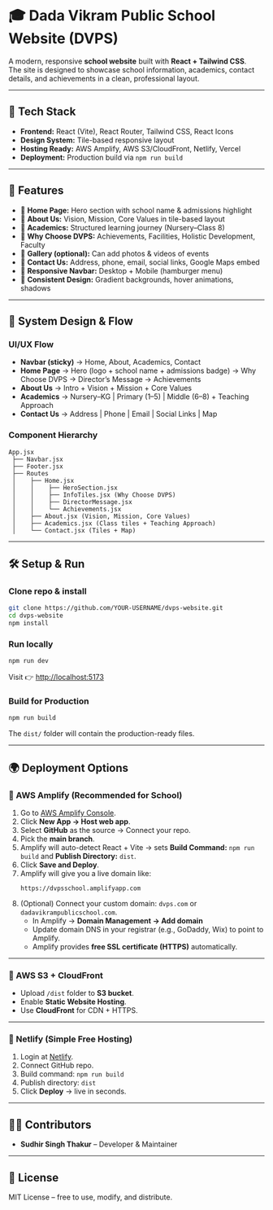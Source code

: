 # 🎓 Dada Vikram Public School Website (DVPS)

A modern, responsive **school website** built with **React + Tailwind CSS**.  
The site is designed to showcase school information, academics, contact details, and achievements in a clean, professional layout.

---

## 🚀 Tech Stack
- **Frontend:** React (Vite), React Router, Tailwind CSS, React Icons
- **Design System:** Tile-based responsive layout
- **Hosting Ready:** AWS Amplify, AWS S3/CloudFront, Netlify, Vercel
- **Deployment:** Production build via `npm run build`

---

## 📌 Features
- 📖 **Home Page:** Hero section with school name & admissions highlight  
- 🏫 **About Us:** Vision, Mission, Core Values in tile-based layout  
- 📘 **Academics:** Structured learning journey (Nursery–Class 8)  
- 🌱 **Why Choose DVPS:** Achievements, Facilities, Holistic Development, Faculty  
- 📸 **Gallery (optional):** Can add photos & videos of events  
- 📍 **Contact Us:** Address, phone, email, social links, Google Maps embed  
- 📱 **Responsive Navbar:** Desktop + Mobile (hamburger menu)  
- 🎨 **Consistent Design:** Gradient backgrounds, hover animations, shadows  

---

## 📐 System Design & Flow

### UI/UX Flow
- **Navbar (sticky)** → Home, About, Academics, Contact  
- **Home Page** → Hero (logo + school name + admissions badge) → Why Choose DVPS → Director’s Message → Achievements  
- **About Us** → Intro + Vision + Mission + Core Values  
- **Academics** → Nursery–KG | Primary (1–5) | Middle (6–8) + Teaching Approach  
- **Contact Us** → Address | Phone | Email | Social Links | Map  

### Component Hierarchy
```
App.jsx
 ├── Navbar.jsx
 ├── Footer.jsx
 ├── Routes
 │    ├── Home.jsx
 │    │    ├── HeroSection.jsx
 │    │    ├── InfoTiles.jsx (Why Choose DVPS)
 │    │    ├── DirectorMessage.jsx
 │    │    └── Achievements.jsx
 │    ├── About.jsx (Vision, Mission, Core Values)
 │    ├── Academics.jsx (Class tiles + Teaching Approach)
 │    └── Contact.jsx (Tiles + Map)
```

---

## 🛠️ Setup & Run

### Clone repo & install
```bash
git clone https://github.com/YOUR-USERNAME/dvps-website.git
cd dvps-website
npm install
```

### Run locally
```bash
npm run dev
```
Visit 👉 [http://localhost:5173](http://localhost:5173)

### Build for Production
```bash
npm run build
```
The `dist/` folder will contain the production-ready files.

---

## 🌍 Deployment Options

### 🔹 AWS Amplify (Recommended for School)
1. Go to [AWS Amplify Console](https://console.aws.amazon.com/amplify/).  
2. Click **New App → Host web app**.  
3. Select **GitHub** as the source → Connect your repo.  
4. Pick the **main branch**.  
5. Amplify will auto-detect React + Vite → sets **Build Command:** `npm run build` and **Publish Directory:** `dist`.  
6. Click **Save and Deploy**.  
7. Amplify will give you a live domain like:  
   ```
   https://dvpsschool.amplifyapp.com
   ```
8. (Optional) Connect your custom domain: `dvps.com` or `dadavikrampublicschool.com`.  
   - In Amplify → **Domain Management → Add domain**  
   - Update domain DNS in your registrar (e.g., GoDaddy, Wix) to point to Amplify.  
   - Amplify provides **free SSL certificate (HTTPS)** automatically.

---

### 🔹 AWS S3 + CloudFront
- Upload `/dist` folder to **S3 bucket**.  
- Enable **Static Website Hosting**.  
- Use **CloudFront** for CDN + HTTPS.  

---

### 🔹 Netlify (Simple Free Hosting)
1. Login at [Netlify](https://app.netlify.com/).  
2. Connect GitHub repo.  
3. Build command: `npm run build`  
4. Publish directory: `dist`  
5. Click **Deploy** → live in seconds.  

---

## 👨‍💻 Contributors
- **Sudhir Singh Thakur** – Developer & Maintainer  

---

## 📜 License
MIT License – free to use, modify, and distribute.
